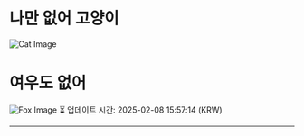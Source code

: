 
# 나만 없어 고양이

![Cat Image](https://cdn2.thecatapi.com/images/pzIURJPra.jpg)

# 여우도 없어
![Fox Image](https://randomfox.ca/images/50.jpg)
⏳ 업데이트 시간: 2025-02-08 15:57:14 (KRW)

---
